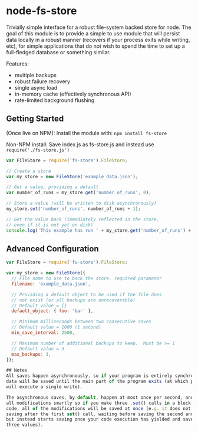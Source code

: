 node-fs-store
=============

Trivially simple interface for a robust file-system backed store for node.  The
goal of this module is to provide a simple to use module that will persist data
locally in a robust manner (recovers if your process exits while writing, etc),
for simple applications that do not wish to spend the time to set up a
full-fledged database or something similar.

Features:
* multiple backups
* robust failure recovery
* single async load
* in-memory cache (effectively synchronous API)
* rate-limited background flushing

## Getting Started
(Once live on NPM): Install the module with: `npm install fs-store`

Non-NPM install: Save index.js as fs-store.js and instead use `require('./fs-store.js')`

```javascript
var FileStore = require('fs-store').FileStore;

// Create a store
var my_store = new FileStore('example_data.json');

// Get a value, providing a default
var number_of_runs = my_store.get('number_of_runs', 0);

// Store a value (will be written to disk asynchronously)
my_store.set('number_of_runs', number_of_runs + 1);

// Get the value back (immediately reflected in the store,
// even if it is not yet on disk)
console.log('This example has run ' + my_store.get('number_of_runs') + ' time(s)');
```

## Advanced Configuration
```javascript
var FileStore = require('fs-store').FileStore;

var my_store = new FileStore({
  // File name to use to back the store, required parameter
  filename: 'example_data.json',

  // Providing a default object to be used if the file does
  // not exist (or all backups are unrecoverable)
  // Default value = {}
  default_object: { foo: 'bar' },

  // Minimum milliseconds between two consecutive saves
  // Default value = 1000 (1 second)
  min_save_interval: 2500,

  // Maximum number of additional backups to keep.  Must be >= 1
  // Default value = 3
  max_backups: 3,
});

## Notes
All saves happen asynchronously, so if your program is entirely synchronous, no
data will be saved until the main part of the program exits (at which point it
will execute a single write).

The asynchronous saves, by default, happen at most once per second, and batch
all modifications smartly so if you make three .set() calls in a block of
code, all of the modifications will be saved at once (e.g. it does not start
saving after the first set() call, waiting before saving the second and third,
but instead starts saving once your code execution has yielded and saves all
three values).

